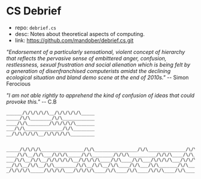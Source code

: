# CS Debrief

- repo: `debrief.cs`
- desc: Notes about theoretical aspects of computing.
- link: https://github.com/mandober/debrief.cs.git


*"Endorsement of a particularly sensational, violent concept of hierarchy that reflects the pervasive sense of embittered anger, confusion, restlessness, sexual frustration and social alienation which is being felt by a generation of disenfranchised computerists amidst the declining ecological situation and bland demo scene at the end of 2010s."* -- Simon Ferocious

*"I am not able rightly to apprehend the kind of confusion of ideas that could provoke this."* -- C.B



```
______/\/\/\/\/\__/\/\/\/\/\_____
_____/\/\________/\/\____________
____/\/\________/\/\/\/\/\_______
___/\/\______________/\/\________
__/\/\/\/\/\__/\/\/\/\/\_________


_____/\/\/\/\________________/\/\________________/\/\______________/\/\/\_
____/\/\__/\/\___/\/\/\_____/\/\________/\/\/\__________/\/\/\____/\/\____
___/\/\__/\/\__/\/\/\/\/\__/\/\/\/\____/\/\____/\/\___/\/\/\/\___/\/\/\___
__/\/\__/\/\__/\/\________/\/\__/\/\__/\/\____/\/\___/\/\_______/\/\______
_/\/\/\/\_____/\/\/\/\___/\/\/\/\____/\/\____/\/\____/\/\/\____/\/\_______
```
